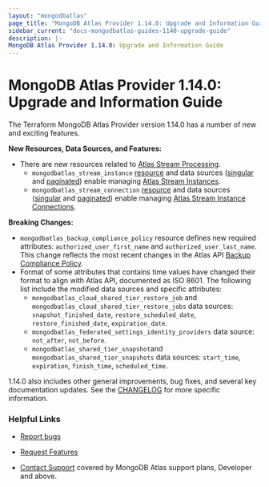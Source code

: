 ```yaml
---
layout: "mongodbatlas"
page_title: "MongoDB Atlas Provider 1.14.0: Upgrade and Information Guide"
sidebar_current: "docs-mongodbatlas-guides-1140-upgrade-guide"
description: |-
MongoDB Atlas Provider 1.14.0: Upgrade and Information Guide
---
```


# MongoDB Atlas Provider 1.14.0: Upgrade and Information Guide

The Terraform MongoDB Atlas Provider version 1.14.0 has a number of new and exciting features.

**New Resources, Data Sources, and Features:**
- There are new resources related to [Atlas Stream Processing](https://www.mongodb.com/docs/atlas/atlas-sp/overview/#atlas-stream-processing-overview). 
    - `mongodbatlas_stream_instance` [resource](https://registry.terraform.io/providers/mongodb/mongodbatlas/latest/docs/resources/stream_instance) and data sources ([singular](https://registry.terraform.io/providers/mongodb/mongodbatlas/latest/docs/data-sources/stream_instance) and [paginated](https://registry.terraform.io/providers/mongodb/mongodbatlas/latest/docs/data-sources/stream_instances)) enable managing [Atlas Stream Instances](https://www.mongodb.com/docs/atlas/reference/api-resources-spec/#tag/Streams/operation/createStreamInstance).
    - `mongodbatlas_stream_connection` [resource](https://registry.terraform.io/providers/mongodb/mongodbatlas/latest/docs/resources/stream_connection) and data sources ([singular](https://registry.terraform.io/providers/mongodb/mongodbatlas/latest/docs/data-sources/stream_connection) and [paginated](https://registry.terraform.io/providers/mongodb/mongodbatlas/latest/docs/data-sources/stream_connections)) enable managing [Atlas Stream Instance Connections](https://www.mongodb.com/docs/atlas/reference/api-resources-spec/#tag/Streams/operation/createStreamConnection). 

**Breaking Changes:**
- `mongodbatlas_backup_compliance_policy` resource defines new required attributes: `authorized_user_first_name` and `authorized_user_last_name`. This change reflects the most recent changes in the Atlas API [Backup Compliance Policy](https://www.mongodb.com/docs/atlas/reference/api-resources-spec/#tag/Cloud-Backups/operation/updateDataProtectionSettings).
- Format of some attributes that contains time values have changed their format to align with Atlas API, documented as ISO 8601. The following list include the modified data sources and specific attributes:
    - `mongodbatlas_cloud_shared_tier_restore_job` and `mongodbatlas_cloud_shared_tier_restore_jobs` data sources: `snapshot_finished_date`, `restore_scheduled_date`, `restore_finished_date`, `expiration_date`.
    - `mongodbatlas_federated_settings_identity_providers` data source: `not_after`, `not_before`.
    - `mongodbatlas_shared_tier_snapshot`and `mongodbatlas_shared_tier_snapshots` data sources: `start_time`, `expiration`, `finish_time`, `scheduled_time`.


1.14.0 also includes other general improvements, bug fixes, and several key documentation updates. See the [CHANGELOG](https://github.com/mongodb/terraform-provider-mongodbatlas/blob/master/CHANGELOG.md) for more specific information.


### Helpful Links

* [Report bugs](https://github.com/mongodb/terraform-provider-mongodbatlas/issues)

* [Request Features](https://feedback.mongodb.com/forums/924145-atlas?category_id=370723)

* [Contact Support](https://docs.atlas.mongodb.com/support/) covered by MongoDB Atlas support plans, Developer and above.
